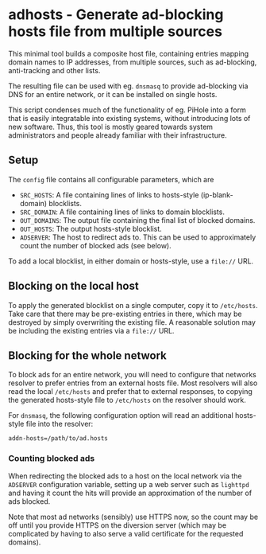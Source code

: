 # adhosts - Generate ad-blocking hosts file from multiple sources

This minimal tool builds a composite host file, containing entries mapping
domain names to IP addresses, from multiple sources, such as ad-blocking,
anti-tracking and other lists.

The resulting file can be used with eg. `dnsmasq` to provide ad-blocking via DNS
for an entire network, or it can be installed on single hosts.

This script condenses much of the functionality of eg. PiHole into a form that
is easily integratable into existing systems, without introducing lots of new
software. Thus, this tool is mostly geared towards system administrators and
people already familiar with their infrastructure.

## Setup

The `config` file contains all configurable parameters, which are

* `SRC_HOSTS`: A file containing lines of links to hosts-style (ip-blank-domain) blocklists.
* `SRC_DOMAIN`: A file containing lines of links to domain blocklists.
* `OUT_DOMAINS`: The output file containing the final list of blocked domains.
* `OUT_HOSTS`: The output hosts-style blocklist.
* `ADSERVER`: The host to redirect ads to. This can be used to approximately count the number of
blocked ads (see below).

To add a local blocklist, in either domain or hosts-style, use a `file://` URL.

## Blocking on the local host

To apply the generated blocklist on a single computer, copy it to `/etc/hosts`.
Take care that there may be pre-existing entries in there, which may be destroyed
by simply overwriting the existing file. A reasonable solution may be including the
existing entries via a `file://` URL.

## Blocking for the whole network

To block ads for an entire network, you will need to configure that networks resolver
to prefer entries from an external hosts file. Most resolvers will also read the local
`/etc/hosts` and prefer that to external responses, to copying the generated hosts-style
file to `/etc/hosts` on the resolver should work.

For `dnsmasq`, the following configuration option will read an additional hosts-style file
into the resolver:

```
addn-hosts=/path/to/ad.hosts
```

### Counting blocked ads

When redirecting the blocked ads to a host on the local network via the `ADSERVER` configuration
variable, setting up a web server such as `lighttpd` and having it count the hits will provide
an approximation of the number of ads blocked.

Note that most ad networks (sensibly) use HTTPS now, so the count may be off until you
provide HTTPS on the diversion server (which may be complicated by having to also serve a valid
certificate for the requested domains).
